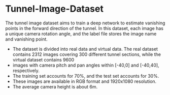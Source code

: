 # Tunnel-Image-Dataset
The tunnel image dataset aims to train a deep network to estimate vanishing points in the forward direction of the tunnel. In this dataset, each image has a unique camera rotation angle, and the label file stores the image name and vanishing point.

- The dataset is divided into real data and virtual data. The real dataset contains 2312 images covering 300 different tunnel sections, while the virtual dataset contains 9600
- images with camera pitch and pan angles within [-40,0] and [-40,40], respectively.
- The training set accounts for 70%, and the test set accounts for 30%.
- These images are available in RGB format and 1920x1080 resolution.
- The average camera height is about 6m.
